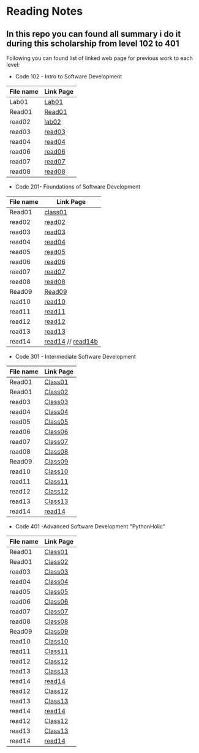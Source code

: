 # Reading Notes

## In this repo you can found all summary i do it during this scholarship from level 102 to 401 

Following you can found list of linked web page for previous work to each level:

* Code 102 - Intro to Software Development

File name | Link Page
------------ | -------------
Lab01 | [Lab01](level102/lab01.md)
Read01 | [Read01](level102/Read01.md)
read02 | [lab02](level102/lab02.md)
read03 | [read03](level102/read03.md)
read04 | [read04](level102/read04.md)
read06 | [read06](level102/read06.md)
read07 | [read07](level102/read07.md)
read08 | [read08](level102/read08.md)

* Code 201- Foundations of Software Development

File name | Link Page
------------ | -------------
Read01 | [class01](level201/class01.md)
read02 | [read02](level201/class02.md)
read03 | [read03](level201/class03.md)
read04 | [read04](level201/class04.md)
read05 | [read05](level201/class05.md)
read06 | [read06](level201/Class06.md)
read07 | [read07](level201/Class07.md)
read08 | [read08](level201/Class08.md)
Read09 | [Read09](level201/class09.md)
read10 | [read10](level201/class10.md)
read11 | [read11](level201/Class11.md)
read12 | [read12](level201/Class12.md)
read13 | [read13](level201/Class13.md)
read14 | [read14](level201/Class14a.md) // [read14b](level201/Class14b.md)


* Code 301 - Intermediate Software Development

File name | Link Page
------------ | -------------
Read01 | [Class01](level301/Class01.md)
Read01 | [Class02](level301/Class02.md)
read03 | [Class03](level301/Class03.md)
read04 | [Class04](level301/Class04.md)
read05 | [Class05](level301/Class05.md)
read06 | [Class06](level301/Class06.md)
read07 | [Class07](level301/Class07.md)
read08 | [Class08](level301/Class08.md)
Read09 | [Class09](level301/Class09.md)
read10 | [Class10](level301/Class10.md)
read11 | [Class11](level301/Class11.md)
read12 | [Class12](level301/Class12.md)
read13 | [Class13](level301/Class13.md)
read14 | [read14](level301/Class14a.md)



* Code 401 -Advanced Software Development "PythonHolic"

File name | Link Page
------------ | -------------
Read01 | [Class01](level401/ClassRead01.md)
Read01 | [Class02](level401/ClassRead02.md)
read03 | [Class03](level401/ClassRead03.md)
read04 | [Class04](level401/ClassRead04.md)
read05 | [Class05](level401/ClassRead05.md)
read06 | [Class06](level401/ClassRead06.md)
read07 | [Class07](level401/ClassRead07.md)
read08 | [Class08](level401/ClassRead08.md)
Read09 | [Class09](level401/ClassRead09.md)
read10 | [Class10](level401/ClassRead10.md)
read11 | [Class11](level401/ClassRead11.md)
read12 | [Class12](level401/ClassRead12.md)
read13 | [Class13](level401/Class13.md)
read14 | [read14](level401/Class14a.md)
read12 | [Class12](level401/Class12.md)
read13 | [Class13](level401/Class13.md)
read14 | [read14](level401/Class14a.md)
read12 | [Class12](level401/Class12.md)
read13 | [Class13](level401/Class13.md)
read14 | [read14](level401/Class14a.md)
